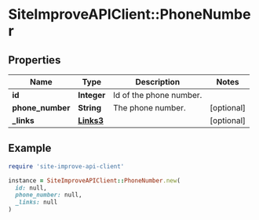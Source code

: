 # SiteImproveAPIClient::PhoneNumber

## Properties

| Name | Type | Description | Notes |
| ---- | ---- | ----------- | ----- |
| **id** | **Integer** | Id of the phone number. |  |
| **phone_number** | **String** | The phone number. | [optional] |
| **_links** | [**Links3**](Links3.md) |  | [optional] |

## Example

```ruby
require 'site-improve-api-client'

instance = SiteImproveAPIClient::PhoneNumber.new(
  id: null,
  phone_number: null,
  _links: null
)
```


